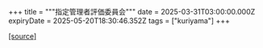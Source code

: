 +++
title = """指定管理者評価委員会"""
date = 2025-03-31T03:00:00.000Z
expiryDate = 2025-05-20T18:30:46.352Z
tags = ["kuriyama"]
+++


[[source]](https://www.town.kuriyama.hokkaido.jp/soshiki/32/603.html)
